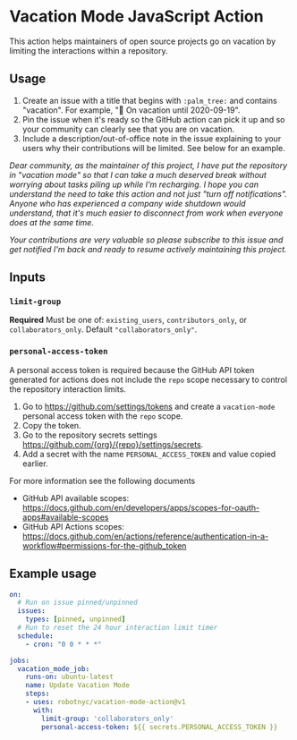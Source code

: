 # Vacation Mode JavaScript Action

This action helps maintainers of open source projects go on vacation by limiting the interactions within a repository.

## Usage

1. Create an issue with a title that begins with `:palm_tree:` and contains "vacation". For example, ":palm_tree: On vacation until 2020-09-19".
1. Pin the issue when it's ready so the GitHub action can pick it up and so your community can clearly see that you are on vacation.
1. Include a description/out-of-office note in the issue explaining to your users why their contributions will be limited. See below for an example.

_Dear community, as the maintainer of this project, I have put the repository in "vacation mode" so that I can take a much deserved break without worrying about tasks piling up while I'm recharging. I hope you can understand the need to take this action and not just "turn off notifications". Anyone who has experienced a company wide shutdown would understand, that it's much easier to disconnect from work when everyone does at the same time._

_Your contributions are very valuable so please subscribe to this issue and get notified I'm back and ready to resume actively maintaining this project._

## Inputs

### `limit-group`

**Required** Must be one of: `existing_users`, `contributors_only`, or `collaborators_only`. Default `"collaborators_only"`.

### `personal-access-token`

A personal access token is required because the GitHub API token generated for actions does not include the `repo` scope necessary to control the repository interaction limits.

1. Go to https://github.com/settings/tokens and create a `vacation-mode` personal access token with the `repo` scope.
1. Copy the token.
1. Go to the repository secrets settings https://github.com/{org}/{repo}/settings/secrets.
1. Add a secret with the name `PERSONAL_ACCESS_TOKEN` and value copied earlier.

For more information see the following documents
* GitHub API available scopes: https://docs.github.com/en/developers/apps/scopes-for-oauth-apps#available-scopes
* GitHub API Actions scopes: https://docs.github.com/en/actions/reference/authentication-in-a-workflow#permissions-for-the-github_token

## Example usage

```yaml
on:
  # Run on issue pinned/unpinned
  issues:
    types: [pinned, unpinned]
  # Run to reset the 24 hour interaction limit timer
  schedule:
    - cron: "0 0 * * *"

jobs:
  vacation_mode_job:
    runs-on: ubuntu-latest
    name: Update Vacation Mode
    steps:
    - uses: robotnyc/vacation-mode-action@v1
      with:
        limit-group: 'collaborators_only'
        personal-access-token: ${{ secrets.PERSONAL_ACCESS_TOKEN }}
```
